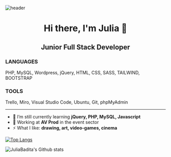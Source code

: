 ![header](https://capsule-render.vercel.app/api?type=wave&color=gradient&height=200&section=header&animation=fadeIn)
<h1 align="center"> Hi there, I'm Julia 👋</h1>
<h2 align="center">Junior Full Stack Developer</h2>

<h3 font-weight="bold">LANGUAGES</h3>
PHP, MySQL, Wordpress, jQuery, HTML, CSS, SASS, TAILWIND, BOOTSTRAP

<h3 font-weight="bold">TOOLS</h3>
Trello, Miro, Visual Studio Code, Ubuntu, Git, phpMyAdmin

<hr>

- 🌱 I’m still currently learning **jQuery, PHP, MySQL, Javascript**
- 👯 Working at **AV Prod** in the event sector
- ⚡ What I like: **drawing, art, video-games, cinema**


[![Top Langs](https://github-readme-stats.vercel.app/api/top-langs/?username=JuliaBadita&layout=compact&theme=react)](https://github.com/JuliaBadita)

<!-- [![Carte ReadMe](https://github-readme-stats.vercel.app/api/pin/?username=JuliaBadita&theme=react&show_icons=true&include_all_commits=true)](https://github.com/JuliaBadita) -->
![JuliaBadita's Github stats](https://github-readme-stats.vercel.app/api?username=JuliaBadita&theme=react&show_icons=true&include_all_commits=true)

<!-- ![footer](https://capsule-render.vercel.app/api?type=wave&color=gradient&height=190&section=footer&animation=fadeIn) -->
